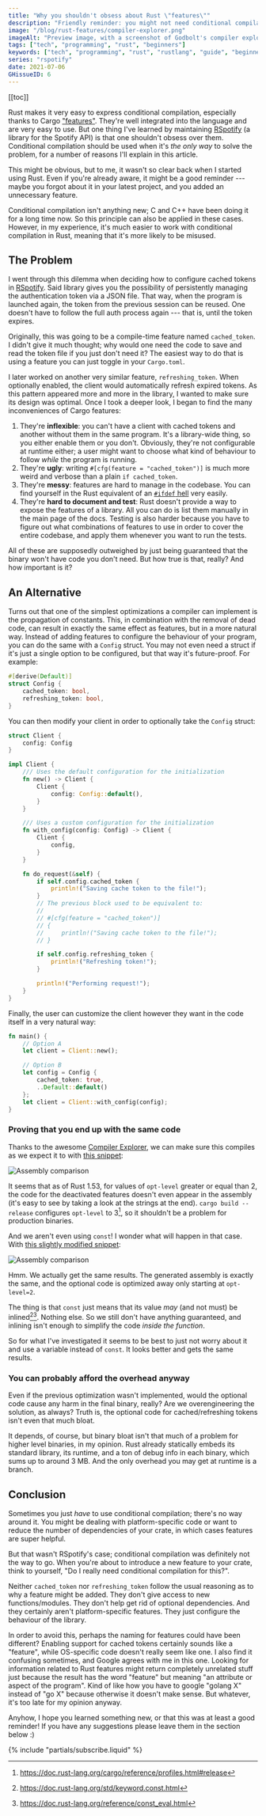 ```yaml
---
title: "Why you shouldn't obsess about Rust \"features\""
description: "Friendly reminder: you might not need conditional compilation"
image: "/blog/rust-features/compiler-explorer.png"
imageAlt: "Preview image, with a screenshot of Godbolt's compiler explorer"
tags: ["tech", "programming", "rust", "beginners"]
keywords: ["tech", "programming", "rust", "rustlang", "guide", "beginners", "cargo", "conditional compilation", "cargo features"]
series: "rspotify"
date: 2021-07-06
GHissueID: 6
---
```


[[toc]]

Rust makes it very easy to express conditional compilation, especially thanks to Cargo ["features"](https://doc.rust-lang.org/cargo/reference/features.html). They're well integrated into the language and are very easy to use. But one thing I've learned by maintaining [RSpotify](https://github.com/ramsayleung/rspotify) (a library for the Spotify API) is that one shouldn't obsess over them. Conditional compilation should be used when it's _the only way_ to solve the problem, for a number of reasons I'll explain in this article.

This might be obvious, but to me, it wasn't so clear back when I started using Rust. Even if you're already aware, it might be a good reminder --- maybe you forgot about it in your latest project, and you added an unnecessary feature.

Conditional compilation isn't anything new; C and C++ have been doing it for a long time now. So this principle can also be applied in these cases. However, in my experience, it's much easier to work with conditional compilation in Rust, meaning that it's more likely to be misused.

<a name="_the_problem"></a>
## The Problem

I went through this dilemma when deciding how to configure cached tokens in [RSpotify](https://github.com/ramsayleung/rspotify). Said library gives you the possibility of persistently managing the authentication token via a JSON file. That way, when the program is launched again, the token from the previous session can be reused. One doesn't have to follow the full auth process again --- that is, until the token expires.

Originally, this was going to be a compile-time feature named `cached_token`. I didn't give it much thought; why would one need the code to save and read the token file if you just don't need it? The easiest way to do that is using a feature you can just toggle in your `Cargo.toml`.

I later worked on another very similar feature, `refreshing_token`. When optionally enabled, the client would automatically refresh expired tokens. As this pattern appeared more and more in the library, I wanted to make sure its design was optimal. Once I took a deeper look, I began to find the many inconveniences of Cargo features:

1. They're **inflexible**: you can't have a client with cached tokens and another without them in the same program. It's a library-wide thing, so you either enable them or you don't. Obviously, they're not configurable at runtime either; a user might want to choose what kind of behaviour to follow _while_ the program is running.
2. They're **ugly**: writing `#[cfg(feature = "cached_token")]` is much more weird and verbose than a plain `if cached_token`.
3. They're **messy**: features are hard to manage in the codebase. You can find yourself in the Rust equivalent of an [`#ifdef` hell](https://www.cqse.eu/en/news/blog/living-in-the-ifdef-hell/) very easily.
4. They're **hard to document and test**: Rust doesn't provide a way to expose the features of a library. All you can do is list them manually in the main page of the docs. Testing is also harder because you have to figure out what combinations of features to use in order to cover the entire codebase, and apply them whenever you want to run the tests.

All of these are supposedly outweighed by just being guaranteed that the binary won't have code you don't need. But how true is that, really? And how important is it?

<a name="_an_alternative"></a>
## An Alternative

Turns out that one of the simplest optimizations a compiler can implement is the propagation of constants. This, in combination with the removal of dead code, can result in exactly the same effect as features, but in a more natural way. Instead of adding features to configure the behaviour of your program, you can do the same with a `Config` struct. You may not even need a struct if it's just a single option to be configured, but that way it's future-proof. For example:

```rust
#[derive(Default)]
struct Config {
    cached_token: bool,
    refreshing_token: bool,
}
```

You can then modify your client in order to optionally take the `Config` struct:

```rust
struct Client {
    config: Config
}

impl Client {
    /// Uses the default configuration for the initialization
    fn new() -> Client {
        Client {
            config: Config::default(),
        }
    }

    /// Uses a custom configuration for the initialization
    fn with_config(config: Config) -> Client {
        Client {
            config,
        }
    }

    fn do_request(&self) {
        if self.config.cached_token {
            println!("Saving cache token to the file!");
        }
        // The previous block used to be equivalent to:
        //
        // #[cfg(feature = "cached_token")]
        // {
        //     println!("Saving cache token to the file!");
        // }

        if self.config.refreshing_token {
            println!("Refreshing token!");
        }

        println!("Performing request!");
    }
}
```

Finally, the user can customize the client however they want in the code itself in a very natural way:

```rust
fn main() {
    // Option A
    let client = Client::new();

    // Option B
    let config = Config {
        cached_token: true,
        ..Default::default()
    };
    let client = Client::with_config(config);
}
```

<a name="_proving_that_you_end_up_with_the_same_code"></a>
### Proving that you end up with the same code

Thanks to the awesome [Compiler Explorer](https://godbolt.org), we can make sure this compiles as we expect it to with [this snippet](https://godbolt.org/z/Kr9GP6Gqz):

![Assembly comparison](compiler-explorer.png)

It seems that as of Rust 1.53, for values of `opt-level` greater or equal than 2, the code for the deactivated features doesn't even appear in the assembly (it's easy to see by taking a look at the strings at the end). `cargo build --release` configures `opt-level` to 3[^cargo-release], so it shouldn't be a problem for production binaries.

And we aren't even using `const`! I wonder what will happen in that case. With [this slightly modified snippet](https://godbolt.org/z/f1xTaWzdc):

![Assembly comparison](compiler-explorer-const.png)

Hmm. We actually get the same results. The generated assembly is exactly the same, and the optional code is optimized away only starting at `opt-level=2`.

The thing is that `const` just means that its value _may_ (and not must) be inlined[^rust-const][^rust-consteval]. Nothing else. So we still don't have anything guaranteed, and inlining isn't enough to simplify the code _inside the function_.

So for what I've investigated it seems to be best to just not worry about it and use a variable instead of `const`. It looks better and gets the same results.

<a name="_you_can_probably_afford_the_overhead_anyway"></a>
### You can probably afford the overhead anyway

Even if the previous optimization wasn't implemented, would the optional code cause any harm in the final binary, really? Are we overengineering the solution, as always? Truth is, the optional code for cached/refreshing tokens isn't even that much bloat.

It depends, of course, but binary bloat isn't that much of a problem for higher level binaries, in my opinion. Rust already statically embeds its standard library, its runtime, and a ton of debug info in each binary, which sums up to around 3 MB. And the only overhead you may get at runtime is a branch.

<a name="_conclusion"></a>
## Conclusion

Sometimes you just _have_ to use conditional compilation; there's no way around it. You might be dealing with platform-specific code or want to reduce the number of dependencies of your crate, in which cases features are super helpful.

But that wasn't RSpotify's case; conditional compilation was definitely not the way to go. When you're about to introduce a new feature to your crate, think to yourself, "Do I really need conditional compilation for this?".

Neither `cached_token` nor `refreshing_token` follow the usual reasoning as to why a feature might be added. They don't give access to new functions/modules. They don't help get rid of optional dependencies. And they certainly aren't platform-specific features. They just configure the behaviour of the library.

In order to avoid this, perhaps the naming for features could have been different? Enabling support for cached tokens certainly sounds like a "feature", while OS-specific code doesn't really seem like one. I also find it confusing sometimes, and Google agrees with me in this one. Looking for information related to Rust features might return completely unrelated stuff just because the result has the word "feature" but meaning "an attribute or aspect of the program". Kind of like how you have to google "golang X" instead of "go X" because otherwise it doesn't make sense. But whatever, it's too late for my opinion anyway.

Anyhow, I hope you learned something new, or that this was at least a good reminder! If you have any suggestions please leave them in the section below :)

{% include "partials/subscribe.liquid" %}

[^cargo-release]: https://doc.rust-lang.org/cargo/reference/profiles.html#release
[^rust-const]: https://doc.rust-lang.org/std/keyword.const.html
[^rust-consteval]: https://doc.rust-lang.org/reference/const_eval.html
